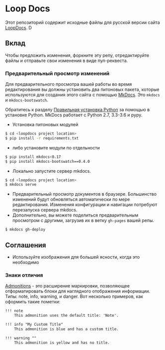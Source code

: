 # Loop Docs

Этот репозиторий содержит исходные файлы для русской версии сайта [LoopDocs](https://loopkit.github.io/loopdocs).D

## Вклад

Чтобы предложить изменения, форкните эту репу, отредактируйте файлы и отправьте свои изменения в виде пул-реквеста.

### Предварительный просмотр изменений
Для предварительного просмотра вашей работы во время редактирования вы должны установить два питоновых пакета, которые используются для создания этого сайта с помощью [MkDocs](http://www.mkdocs.org/). Это `mkdocs` и `mkdocs-bootswatch`.

Обратитесь к разделу [Правильная установка Python](http://docs.python-guide.org/en/latest/starting/installation/) за помощью в установке Python. MkDocs работает с Python 2.7, 3.3-3.6 и pypy.

* Установка питоновых модулей

```bash
$ cd <loopdocs project location>
$ pip install -r requirements.txt
```

* либо установите модули по отдельности
```bash
$ pip install mkdocs<0.17
$ pip install mkdocs-bootswatch==0.4.0
```

* Локально запустите сервер mkdocs.
```bash
$ cd <loopdocs project location>
$ mkdocs serve
```

* Предварительный просмотр документов в браузере. Большинство изменений будут обновляться автоматически по мере редактирования. Изменения конфигурации и навигации потребуют перезапуска сервера mkdocs.
* Дополнительно, вы можете поделиться предварительным просмотром с другими, загрузив их в ветку `gh-pages` вашей репы.
```bash
$ mkdocs gh-deploy
```

## Соглашения

* Используйте изображения для большей ясности, когда это необходимо

### Знаки отличия
[Admonitions](https://python-markdown.github.io/extensions/admonition/) - это расширение маркировки, позволяющее отформатировать блоки для наглядного отображения информации. Типы: note, info, warning, и danger. Вот несколько примеров, как оформить такие пометки:

```markdown
!!! note
    This admonition uses the default title: 'Note'.

!!! info "My Custom Title"
    This admonition is blue and has a custom title.

!!! warning ""
    This admonition is yellow and has no title.
```
